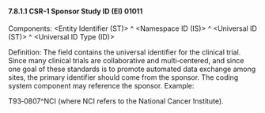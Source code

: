 #### 7.8.1.1 CSR-1 Sponsor Study ID (EI) 01011

Components: &lt;Entity Identifier (ST)> ^ &lt;Namespace ID (IS)> ^ &lt;Universal ID (ST)> ^ &lt;Universal ID Type (ID)>

Definition: The field contains the universal identifier for the clinical trial. Since many clinical trials are collaborative and multi‑centered, and since one goal of these standards is to promote automated data exchange among sites, the primary identifier should come from the sponsor. The coding system component may reference the sponsor. Example:

T93‑0807^NCI (where NCI refers to the National Cancer Institute).
